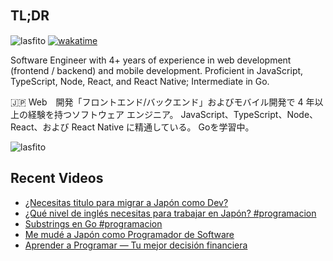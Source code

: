 
## TL;DR 　

<img src="https://komarev.com/ghpvc/?username=lasfito&label=Profile%20views&color=0e75b6&style=flat" alt="lasfito" />  [![wakatime](https://wakatime.com/badge/user/5f64052e-88c6-4b16-a87a-e9f52142e69a.svg)](https://wakatime.com/@5f64052e-88c6-4b16-a87a-e9f52142e69a)

Software Engineer with 4+ years of experience in web development (frontend / backend) and mobile development. Proficient in JavaScript, TypeScript, Node, React, and React Native; Intermediate in Go. 

🇯🇵 Web　開発「フロントエンド/バックエンド」およびモバイル開発で 4 年以上の経験を持つソフトウェア エンジニア。 JavaScript、TypeScript、Node、React、および React Native に精通している。 Goを学習中。

<img align="center" src="https://github-readme-stats.vercel.app/api/top-langs?username=lasfito&show_icons=true&locale=es&layout=compact&langs_count=4&theme=nord&custom_title=Stack+by+GitHub" alt="lasfito" /> 

## Recent Videos
<!-- BLOG-POST-LIST:START -->
- [¿Necesitas titulo para migrar a Japón como Dev?](https://www.youtube.com/watch?v=eGjZm1m21hs)
- [¿Qué nivel de inglés necesitas para trabajar en Japón? #programacion](https://www.youtube.com/watch?v=EJCJRe8mlyU)
- [Substrings en Go #programacion](https://www.youtube.com/watch?v=F3loxRA3WjU)
- [Me mudé a Japón como Programador de Software](https://www.youtube.com/watch?v=M3yDEjqn-Rw)
- [Aprender a Programar — Tu mejor decisión financiera](https://www.youtube.com/watch?v=EPk6sqEOxBM)
<!-- BLOG-POST-LIST:END -->











  
